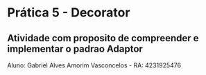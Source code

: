 # Prática 5 - Decorator

## Atividade com proposito de compreender e implementar o padrao Adaptor

Aluno: Gabriel Alves Amorim Vasconcelos - RA: 4231925476

